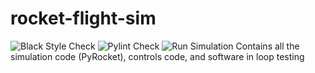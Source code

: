 # rocket-flight-sim
![Black Style Check](https://github.com/Five-Dynamics/rocket-flight-sim/actions/workflows/python-black-style-enforce.yaml/badge.svg) ![Pylint Check](https://github.com/Five-Dynamics/rocket-flight-sim/actions/workflows/pylint-check.yaml/badge.svg) ![Run Simulation](https://github.com/Five-Dynamics/rocket-flight-sim/actions/workflows/python-test-build.yaml/badge.svg)
Contains all the simulation code (PyRocket), controls code, and software in loop testing
